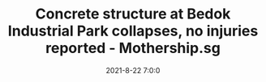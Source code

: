 ---
"title": "Concrete structure at Bedok Industrial Park collapses, no injuries reported - Mothership.sg"
"date": "2021-8-22 7:0:0"
"feed_name": "GOOGLENEWSINDUSTRIAL"
"feed_website": "https://news.google.com/search?q=industrial%2Bincident&hl=en-US&gl=US&ceid=US:en"
"feed_rss": "https://news.google.com/rss/search?q=industrial%2Bincident&hl=en-US&gl=US&ceid=US:en"
"link": "https://mothership.sg/2021/08/bedok-industrial-park-e-concrete-collapse/"
"file": "_posts/2021-1-1-d884f0273af91061a438215fe05d19c9235c2704.md"
"accident": "0"
"drilling": "1"
---